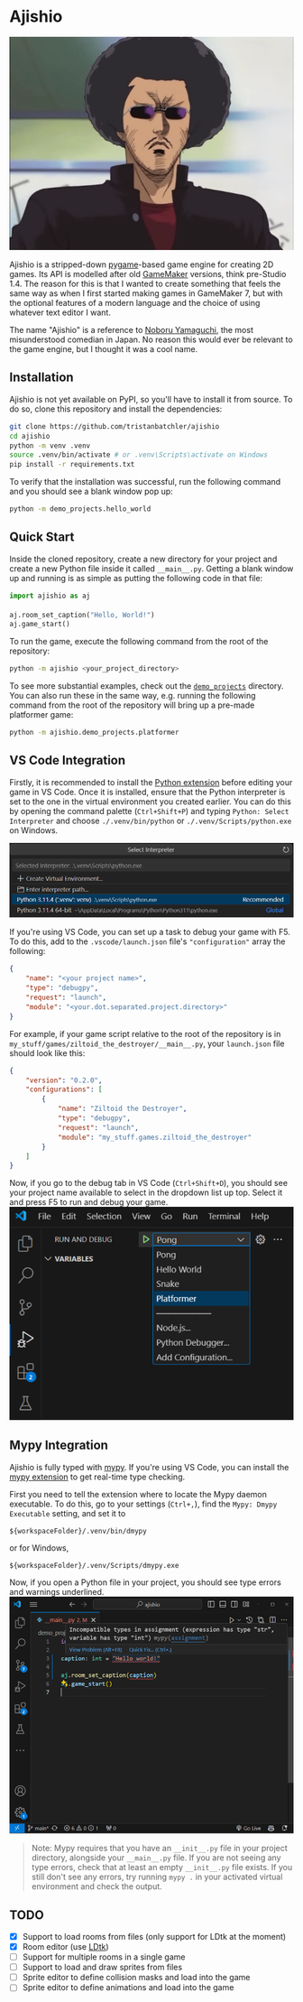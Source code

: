 # Ajishio

![Ajishio Taro](/.github/assets/ajishio_taro.png)

Ajishio is a stripped-down [pygame](https://www.pygame.org)-based game engine for creating 2D games. 
Its API is modelled after old [GameMaker](https://gamemaker.io) versions, think pre-Studio 1.4. The 
reason for this is that I wanted to create something that feels the same way as when I first started 
making games in GameMaker 7, but with the optional features of a modern language and the choice of 
using whatever text editor I want.

The name "Ajishio" is a reference to 
[Noboru Yamaguchi](https://cromartiehigh.fandom.com/wiki/Noboru_Yamaguchi), the most misunderstood 
comedian in Japan. No reason this would ever be relevant to the game engine, but I thought it was a 
cool name.

## Installation

Ajishio is not yet available on PyPI, so you'll have to install it from source. To do so, clone this 
repository and install the dependencies:

```bash
git clone https://github.com/tristanbatchler/ajishio
cd ajishio
python -m venv .venv
source .venv/bin/activate # or .venv\Scripts\activate on Windows
pip install -r requirements.txt
```

To verify that the installation was successful, run the following command and you should see a blank 
window pop up:

```bash
python -m demo_projects.hello_world
```

## Quick Start

Inside the cloned repository, create a new directory for your project and create a new Python file 
inside it called `__main__.py`. Getting a blank window up and running is as simple as putting the 
following code in that file:
```python
import ajishio as aj

aj.room_set_caption("Hello, World!")
aj.game_start()
```

To run the game, execute the following command from the root of the repository:
```bash
python -m ajishio <your_project_directory>
```

To see more substantial examples, check out the [`demo_projects`](/demo_project/) directory. You can 
also run these in the same way, e.g. running the following command from the root of the repository 
will bring up a pre-made platformer game:
```bash
python -m ajishio.demo_projects.platformer
```

## VS Code Integration

Firstly, it is recommended to install the 
[Python extension](https://marketplace.visualstudio.com/items?itemName=ms-python.python) before 
editing your game in VS Code. Once it is installed, ensure that the Python interpreter is set to the 
one in the virtual environment you created earlier. You can do this by opening the command palette 
(`Ctrl+Shift+P`) and typing `Python: Select Interpreter` and choose `./.venv/bin/python` or 
`./.venv/Scripts/python.exe` on Windows.

![Select Python Interpreter](/.github/assets/select_python_interpreter.png)


If you're using VS Code, you can set up a task to debug your game with F5. To do this, add to the 
`.vscode/launch.json` file's `"configuration"` array the following:
```json
{
    "name": "<your project name>",
    "type": "debugpy",
    "request": "launch",
    "module": "<your.dot.separated.project.directory>"
}
```

For example, if your game script relative to the root of the repository is in 
`my_stuff/games/ziltoid_the_destroyer/__main__.py`, your `launch.json` file should look like this:
```json
{
    "version": "0.2.0",
    "configurations": [
        {
            "name": "Ziltoid the Destroyer",
            "type": "debugpy",
            "request": "launch",
            "module": "my_stuff.games.ziltoid_the_destroyer"
        }
    ]
}
```

Now, if you go to the debug tab in VS Code (`Ctrl+Shift+D`), you should see your project name 
available to select in the dropdown list up top. Select it and press F5 to run and debug your game.
![VS Code Debug Tab](/.github/assets/vscode_debug_tab.png)

## Mypy Integration

Ajishio is fully typed with [mypy](https://mypy.readthedocs.io). If you're using VS Code, you can 
install the [mypy extension](https://marketplace.visualstudio.com/items?itemName=matangover.mypy) to 
get real-time type checking. 

First you need to tell the extension where to locate the Mypy daemon executable. To do this, go to 
your settings (`Ctrl+,`), find the `Mypy: Dmypy Executable` setting, and set it to 
```
${workspaceFolder}/.venv/bin/dmypy
```
or for Windows,
```
${workspaceFolder}/.venv/Scripts/dmypy.exe
```

Now, if you open a Python file in your project, you should see type errors and warnings underlined.
![Mypy Integration](/.github/assets/mypy_integration.png)

> Note: Mypy requires that you have an `__init__.py` file in your project directory, alongside your 
> `__main__.py` file. If you are not seeing any type errors, check that at least an empty 
> `__init__.py` file exists. If you still don't see any errors, try running `mypy .` in your 
> activated virtual environment and check the output.


## TODO

- [x] Support to load rooms from files (only support for LDtk at the moment)
- [x] Room editor (use [LDtk](https://ldtk.io))
- [ ] Support for multiple rooms in a single game
- [ ] Support to load and draw sprites from files
- [ ] Sprite editor to define collision masks and load into the game
- [ ] Sprite editor to define animations and load into the game